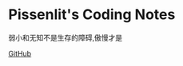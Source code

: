 <!-- _coverpage.md --> 

# Pissenlit's Coding Notes

弱小和无知不是生存的障碍,傲慢才是

 [GitHub](https://github.com/ALEX-YRDM/alex-yrdm.github.io) 